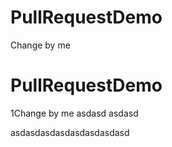 # PullRequestDemo

Change by me
# PullRequestDemo

1Change by me
asdasd
asdasd

asdasdasdasdasdasdasdasd

